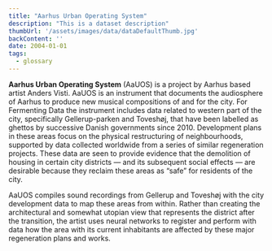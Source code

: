 ```yaml
---
title: "Aarhus Urban Operating System"
description: "This is a dataset description"
thumbUrl: '/assets/images/data/dataDefaultThumb.jpg'
backContent: ''
date: 2004-01-01
tags:
  - glossary
---
```


<b>Aarhus Urban Operating System</b> (AaUOS) is a project by Aarhus based artist Anders Visti. AaUOS is an instrument that documents the audiosphere of Aarhus to produce new musical compositions of and for the city. For Fermenting Data the instrument includes data related to western part of the city, specifically Gellerup-parken and Toveshøj, that have been labelled as ghettos by successive Danish governments since 2010. Development plans in these areas focus on the physical restructuring of neighbourhoods, supported by data collected worldwide from a series of similar regeneration projects. These data are seen to provide evidence that the demolition of housing in certain city districts — and its subsequent social effects — are desirable because they reclaim these areas as “safe” for residents of the city.

AaUOS compiles sound recordings from Gellerup and Toveshøj with the city development data to map these areas from within. Rather than creating the architectural and somewhat utopian view that represents the district after the transition, the artist uses neural networks to register and perform with data how the area with its current inhabitants are affected by these major regeneration plans and works.